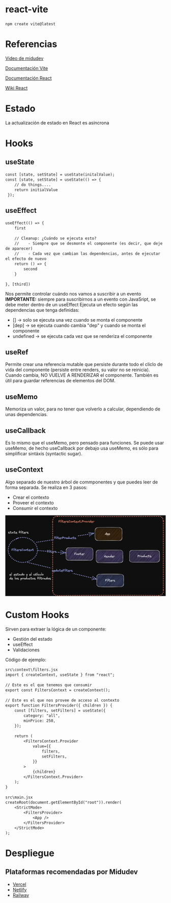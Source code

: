 # react-vite

`npm create vite@latest`

# Referencias

[Video de midudev](https://www.youtube.com/watch?v=7iobxzd_2wY&t=2227s)

[Documentación Vite](https://vitejs.dev/guide/)

[Documentación React](https://es.react.dev/)

[Wiki React](https://www.reactjs.wiki/)

# Estado

La actualización de estado en React es asíncrona

# Hooks

## useState

    const [state, setState] = useState(initalValue);
    const [state, setState] = useState(() => {
        // do things....
        return initialValue
     });

## useEffect

    useEffect(() => {
        first

        // Cleanup: ¿Cuándo se ejecuta esto?
        //    - Siempre que se desmonte el componente (es decir, que deje de aparecer)
        //    - Cada vez que cambian las dependencias, antes de ejecutar el efecto de nuevo
        return () => {
            second
        }

    }, [third])

Nos permite controlar cuándo nos vamos a suscribir a un evento
**IMPORTANTE:** siempre para suscribirnos a un evento con JavaSript, se debe meter dentro de un useEffect
Ejecuta un efecto según las dependencias que tenga definidas:

- [] -> solo se ejecuta una vez cuando se monta el componente
- [dep] -> se ejecuta cuando cambia "dep" y cuando se monta el componente
- undefined -> se ejecuta cada vez que se renderiza el componente

## useRef

Permite crear una referencia mutable que persiste durante todo el cliclo de vida del componente (persiste entre renders, su valor no se reinicia).
Cuando cambia, NO VUELVE A RENDERIZAR el componente.
También es útil para guardar referencias de elementos del DOM.

## useMemo

Memoriza un valor, para no tener que volverlo a calcular, dependiendo de unas dependencias.

## useCallback

Es lo mismo que el useMemo, pero pensado para funciones. Se puede usar useMemo, de hecho useCallback por debajo usa useMemo, es sólo para simplificar sintáxis (syntactic sugar).

## useContext

Algo separado de nuestro árbol de commponentes y que puedes leer de forma separada. Se realiza en 3 pasos:

- Crear el contexto
- Proveer el contexto
- Consumir el contexto

![Ejemplo](/images/filters.png)

# Custom Hooks

Sirven para extraer la lógica de un componente:

- Gestión del estado
- useEffect
- Validaciones

Código de ejemplo:

    src\context\filters.jsx
    import { createContext, useState } from "react";

    // Este es el que tenemos que consumir
    export const FiltersContext = createContext();

    // Este es el que nos provee de acceso al contexto
    export function FiltersProvider({ children }) {
        const [filters, setFilters] = useState({
            category: "all",
            minPrice: 250,
        });

        return (
            <FiltersContext.Provider
                value={{
                    filters,
                    setFilters,
                }}
            >
                {children}
            </FiltersContext.Provider>
        );
    }

    src\main.jsx
    createRoot(document.getElementById("root")).render(
        <StrictMode>
            <FiltersProvider>
                <App />
            </FiltersProvider>
        </StrictMode>
    );

# Despliegue

## Plataformas recomendadas por Midudev

- [Vercel](https://vercel.com/)
- [Netlify](https://www.netlify.com/)
- [Railway](https://railway.app/)
